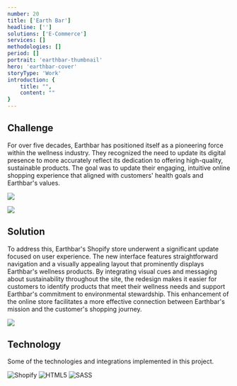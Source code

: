 ```yaml
---
number: 20
title: ['Earth Bar']
headline: ['']
solutions: ['E-Commerce']
services: []
methodologies: []
period: []
portrait: 'earthbar-thumbnail'
hero: 'earthbar-cover'
storyType: 'Work'
introduction: {
    title: "",
    content: ""
}
---
```


## Challenge

For over five decades, Earthbar has positioned itself as a pioneering force within the wellness industry. They recognized the need to update its digital presence to more accurately reflect its dedication to offering high-quality, sustainable products. The goal was to update their engaging, intuitive online shopping experience that aligned with customers' health goals and Earthbar's values.

![](/work/earth-bar-figure-01.jpg)

![](/work/earth-bar-figure-02.jpg)


## Solution

To address this, Earthbar's Shopify store underwent a significant update focused on user experience. The new interface features straightforward navigation and a visually appealing layout that prominently displays Earthbar's wellness products. By integrating visual cues and messaging about sustainability throughout the site, the redesign makes it easier for customers to identify products that meet their wellness needs and support Earthbar's commitment to environmental stewardship. This enhancement of the online store facilitates a more effective connection between Earthbar's mission and the customer's shopping journey.

![](/work/earth-bar-figure-03.jpg)


## Technology

Some of the technologies and integrations implemented in this project.

<div class="story_story__mainContent__technologies__v5XXm">
  <div class="story_story__mainContent__technologies__images__6NSg5">
    <div>
      <img loading="lazy" src="/technologies/shopify.svg" alt="Shopify"/>
      <img loading="lazy" src="/technologies/html.svg" alt="HTML5"/>
      <img loading="lazy" src="/technologies/sass.svg" alt="SASS"/>
    </div>
  </div>
</div>
